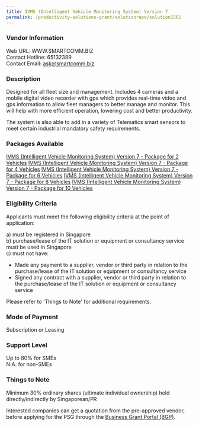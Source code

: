 ```yaml
---
title: IVMS (Intelligent Vehicle Monitoring System) Version 7
permalink: /productivity-solutions-grant/solutionrepo/solution1561
---
```


### Vendor Information
Web URL: WWW.SMARTCOMM.BIZ <br>Contact Hotline: 65132389 <br>Contact Email: ask@smartcomm.biz <br>

### Description

Designed for all fleet size and management. 
Includes 4 cameras and a mobile digital video recorder with gps which provides real-time video and gps information to allow fleet managers to better manage and monitor. This will help with more efficient operation, lowering cost and better productivity.   

The system is also able to add in a variety of Telematics smart sensors to meet certain industrial mandatory safety requirements.

### Packages Available

<a href='https://www.gobusiness.gov.sg/images/psg/Desensitised_Smartcomms_20200410_Annex_3_Part_1.pdf' target='_blank'>IVMS (Intelligent Vehicle Monitoring System) Version 7 - Package for 2 Vehicles</a>
<a href='https://www.gobusiness.gov.sg/images/psg/Desensitised_Smartcomms_20200410_Annex_3_Part_2.pdf' target='_blank'>IVMS (Intelligent Vehicle Monitoring System) Version 7 - Package for 4 Vehicles</a>
<a href='https://www.gobusiness.gov.sg/images/psg/Desensitised_Smartcomms_20200410_Annex_3_Part_3.pdf' target='_blank'>IVMS (Intelligent Vehicle Monitoring System) Version 7 - Package for 6 Vehicles</a>
<a href='https://www.gobusiness.gov.sg/images/psg/Desensitised_Smartcomms_20200410_Annex_3_Part_4.pdf' target='_blank'>IVMS (Intelligent Vehicle Monitoring System) Version 7 - Package for 8 Vehicles</a>
<a href='https://www.gobusiness.gov.sg/images/psg/Desensitised_Smartcomms_20200410_Annex_3_Part_5.pdf' target='_blank'>IVMS (Intelligent Vehicle Monitoring System) Version 7 - Package for 10 Vehicles</a>

### Eligibility Criteria

Applicants must meet the following eligibility criteria at the point of application:

a) must be registered in Singapore <br>
b) purchase/lease of the IT solution or equipment or consultancy service must be used in Singapore <br>
c) must not have:
- Made any payment to a supplier, vendor or third party in relation to the purchase/lease of the IT solution or equipment or consultancy service
- Signed any contract with a supplier, vendor or third party in relation to the purchase/lease of the IT solution or equipment or consultancy service

Please refer to 'Things to Note' for additional requirements.

### Mode of Payment
Subscription or Leasing

### Support Level
Up to 80% for SMEs <br>
N.A. for non-SMEs

### Things to Note
Minimum 30% ordinary shares (ultimate individual ownership) held directly/indirectly by Singaporean/PR

Interested companies can get a quotation from the pre-approved vendor, before applying for the PSG through the <a target='_blank' href='https://www.businessgrants.gov.sg/'>Business Grant Portal (BGP)</a>.
